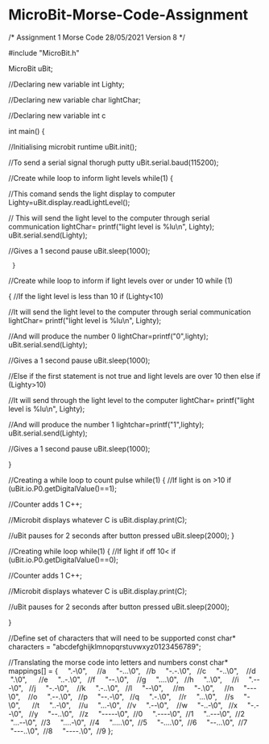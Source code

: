 # MicroBit-Morse-Code-Assignment

/*
Assignment 1
Morse Code
28/05/2021
Version 8
*/

#include "MicroBit.h"

MicroBit uBit;

//Declaring new variable
int Lighty;

//Declaring new variable
char lightChar;

//Declaring new variable
int c

int main()
{

//Initialising microbit runtime
    uBit.init();
    
//To send a serial signal thorugh putty
    uBit.serial.baud(115200);

//Create while loop to inform light levels
    while(1)
    {
        
//This comand sends the light display to computer
     Lighty=uBit.display.readLightLevel();
        
// This will send the light level to the computer through serial communication
    lightChar= printf("light level is %lu\n", Lighty);
          uBit.serial.send(Lighty);
     
//Gives a 1 second pause
     uBit.sleep(1000);
     
     }
     
//Create while loop to inform if light levels over or under 10
 while (1)
 
 {
 //If the light level is less than 10
 if (Lighty<10)
 
 //It will send the light level to the computer through serial communication
 lightChar= printf("light level is %lu\n", Lighty);
 
 //And will produce the number 0
 lightChar=printf("0",lighty);
 uBit.serial.send(Lighty);
 
 //Gives a 1 second pause
 uBit.sleep(1000);
  
 //Else if the first statement is not true and light levels are over 10 then 
 else if (Lighty>10)
 
 //It will send through the light level to the computer
 lightChar= printf("light level is %lu\n", Lighty);
 
 //And will produce the number 1
 lightchar=printf("1",lighty);
 uBit.serial.send(Lighty);
 
 //Gives a 1 second pause
 uBit.sleep(1000);
 
 }
 
 //Creating a while loop to count pulse
 while(1)
 {
//If light is on >10
    if (uBit.io.P0.getDigitalValue()==1);
 
//Counter adds 1
    C++;

//Microbit displays whatever C is
    uBit.display.print(C);

//uBit pauses for 2 seconds after button pressed
    uBit.sleep(2000);
 }
 
 //Creating while loop
 while(1)
 {
//If light if off 10<
    if (uBit.io.P0.getDigitalValue()==0);
    
//Counter adds 1
    C++;
    
//Microbit displays whatever C is
    uBit.display.print(C);

//uBit pauses for 2 seconds after button pressed
    uBit.sleep(2000);
    
}    

//Define set of characters that will need to be supported
const char* characters = "abcdefghijklmnopqrstuvwxyz0123456789";

//Translating the morse code into letters and numbers
const char* mappings[] = {
    ".-\0",     //a
    "-...\0",   //b
    "-.-.\0",   //c
    "-..\0",    //d
    ".\0",      //e
    "..-.\0",   //f
    "--.\0",    //g
    "....\0",   //h
    "..\0",     //i
    ".---\0",   //j
    "-.-\0",    //k
    ".-..\0",   //l
    "--\0",     //m
    "-.\0",     //n
    "---\0",    //o
    ".--.\0",   //p
    "--.-\0",   //q
    ".-.\0",    //r
    "...\0",    //s
    "-\0",      //t
    "..-\0",    //u
    "...-\0",   //v
    ".--\0",    //w
    "-..-\0",   //x
    "-.--\0",   //y
    "--..\0",   //z
    "-----\0",  //0
    ".----\0",  //1
    "..---\0",  //2
    "...--\0",  //3
    "....-\0",  //4
    ".....\0",  //5
    "-....\0",  //6
    "--...\0",  //7
    "---..\0",  //8
    "----.\0",  //9
};
